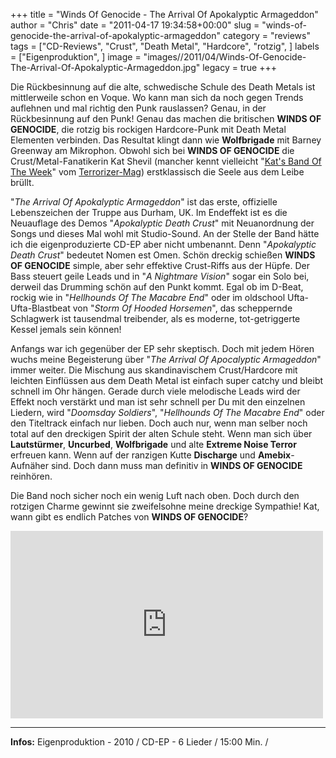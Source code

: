 +++
title = "Winds Of Genocide - The Arrival Of Apokalyptic Armageddon"
author = "Chris"
date = "2011-04-17 19:34:58+00:00"
slug = "winds-of-genocide-the-arrival-of-apokalyptic-armageddon"
category = "reviews"
tags = ["CD-Reviews", "Crust", "Death Metal", "Hardcore", "rotzig", ]
labels = ["Eigenproduktion", ]
image = "images//2011/04/Winds-Of-Genocide-The-Arrival-Of-Apokalyptic-Armageddon.jpg"
legacy = true
+++

Die Rückbesinnung auf die alte, schwedische Schule des Death Metals ist mittlerweile schon en Voque. Wo kann man sich da noch gegen Trends auflehnen und mal richtig den Punk rauslassen? Genau, in der Rückbesinnung auf den Punk! Genau das machen die britischen **WINDS OF GENOCIDE**, die rotzig bis rockigen Hardcore-Punk mit Death Metal Elementen verbinden. Das Resultat klingt dann wie **Wolfbrigade** mit Barney Greenway am Mikrophon. Obwohl sich bei **WINDS OF GENOCIDE** die Crust/Metal-Fanatikerin Kat Shevil (mancher kennt vielleicht "<a href="http://truecultheavymetal.com/blog6.php/kat%27s+band+of+the+week:">Kat's Band Of The Week</a>" vom <a href="http://truecultheavymetal.com/blog1.php">Terrorizer-Mag</a>) erstklassisch die Seele aus dem Leibe brüllt.

"_The Arrival Of Apokalyptic Armageddon_" ist das erste, offizielle Lebenszeichen der Truppe aus Durham, UK. Im Endeffekt ist es die Neuauflage des Demos "_Apokalyptic Death Crust_" mit Neuanordnung der Songs und dieses Mal wohl mit Studio-Sound. An der Stelle der Band hätte ich die eigenproduzierte CD-EP aber nicht umbenannt. Denn "_Apokalyptic Death Crust_" bedeutet Nomen est Omen. Schön dreckig schießen **WINDS OF GENOCIDE** simple, aber sehr effektive Crust-Riffs aus der Hüpfe. Der Bass steuert geile Leads und in "_A Nightmare Vision_" sogar ein Solo bei, derweil das Drumming schön auf den Punkt kommt. Egal ob im D-Beat, rockig wie in "_Hellhounds Of The Macabre End_" oder im oldschool Ufta-Ufta-Blastbeat von "_Storm Of Hooded Horsemen_", das scheppernde Schlagwerk ist tausendmal treibender, als es moderne, tot-getriggerte Kessel jemals sein können!

Anfangs war ich gegenüber der EP sehr skeptisch. Doch mit jedem Hören wuchs meine Begeisterung über "_The Arrival Of Apocalyptic Armageddon_" immer weiter. Die Mischung aus skandinavischem Crust/Hardcore mit leichten Einflüssen aus dem Death Metal ist einfach super catchy und bleibt schnell im Ohr hängen. Gerade durch viele melodische Leads wird der Effekt noch verstärkt und man ist sehr schnell per Du mit den einzelnen Liedern, wird "_Doomsday Soldiers_", "_Hellhounds Of The Macabre End_" oder den Titeltrack einfach nur lieben. Doch auch nur, wenn man selber noch total auf den dreckigen Spirit der alten Schule steht. Wenn man sich über **Lautstürmer**, **Uncurbed**, **Wolfbrigade** und alte **Extreme Noise Terror** erfreuen kann. Wenn auf der ranzigen Kutte **Discharge** und **Amebix**-Aufnäher sind. Doch dann muss man definitiv in **WINDS OF GENOCIDE** reinhören.

Die Band noch sicher noch ein wenig Luft nach oben. Doch durch den rotzigen Charme gewinnt sie zweifelsohne meine dreckige Sympathie! Kat, wann gibt es endlich Patches von **WINDS OF GENOCIDE**?



<iframe allowfullscreen="" frameborder="0" height="300" src="http://www.youtube.com/embed/MSEp6fQP-D0" title="YouTube video player" width="500"></iframe>



---
**Infos:**
Eigenproduktion - 2010 / 
CD-EP - 6 Lieder / 15:00 Min. / 
